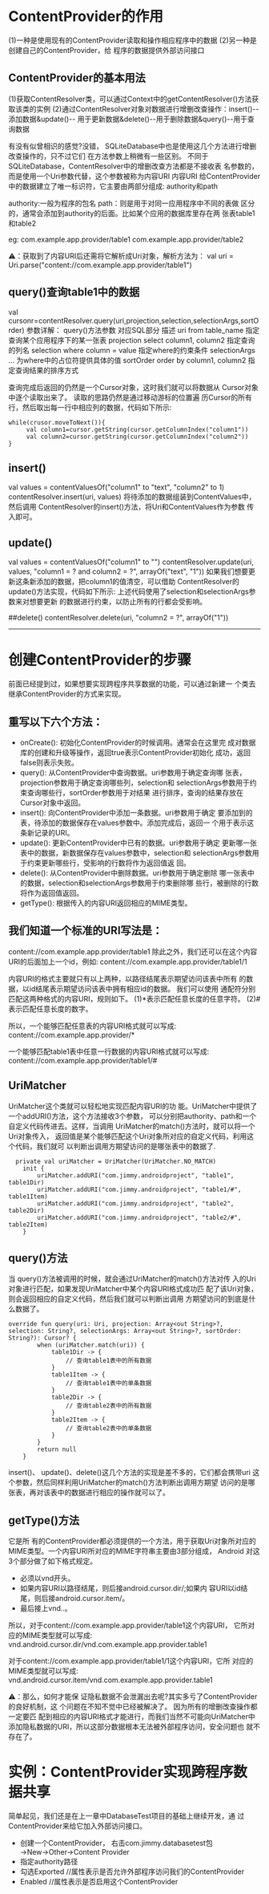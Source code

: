  # ContentProvider的作用
 (1)一种是使用现有的ContentProvider读取和操作相应程序中的数据
 (2)另一种是创建自己的ContentProvider，给 程序的数据提供外部访问接口

 ## ContentProvider的基本用法
 (1)获取ContentResolver类，可以通过Context中的getContentResolver()方法获取该类的实例
 (2)通过ContentResolver对象对数据进行增删改查操作：insert()-- 添加数据&update()-- 用于更新数据&delete()--用于删除数据&query()--用于查询数据

 有没有似曾相识的感觉?没错， SQLiteDatabase中也是使用这几个方法进行增删改查操作的，只不过它们 在方法参数上稍微有一些区别。
 不同于SQLiteDatabase，ContentResolver中的增删改查方法都是不接收表 名参数的，而是使用一个Uri参数代替，这个参数被称为内容URI
 内容URI 给ContentProvider中的数据建立了唯一标识符，它主要由两部分组成: authority和path

 authority:一般为程序的包名
 path：则是用于对同一应用程序中不同的表做 区分的，通常会添加到authority的后面。比如某个应用的数据库里存在两 张表table1和table2

 eg:
 com.example.app.provider/table1
 com.example.app.provider/table2

 ⚠️：获取到了内容URI后还需将它解析成Uri对象，解析方法为：
  val uri = Uri.parse("content://com.example.app.provider/table1")

 ## query()查询table1中的数据
 val cursonr=contentResolver.query(uri,projection,selection,selectionArgs,sortOrder)
 参数详解：
 query()方法参数                    对应SQL部分                               描述
 uri                             from table_name                  指定查询某个应用程序下的某一张表
 projection                      select column1, column2          指定查询的列名
 selection                       where column = value             指定where的约束条件
 selectionArgs                    ...                             为where中的占位符提供具体的值
 sortOrder                       order by column1, column2        指定查询结果的排序方式

 查询完成后返回的仍然是一个Cursor对象，这时我们就可以将数据从 Cursor对象中逐个读取出来了。
 读取的思路仍然是通过移动游标的位置遍 历Cursor的所有行，然后取出每一行中相应列的数据，代码如下所示:
 ```
 while(crusor.moveToNext()){
      val column1=cursor.getString(cursor.getColumnIndex("column1"))
      val column2=cursor.getString(cursor.getColumnIndex("column2"))
 }
 ```
 ## insert()
  val values = contentValuesOf("column1" to "text", "column2" to 1) contentResolver.insert(uri, values)
  将待添加的数据组装到ContentValues中，然后调用 ContentResolver的insert()方法，将Uri和ContentValues作为参数 传入即可。

 ## update()
 val values = contentValuesOf("column1" to "") contentResolver.update(uri, values, "column1 = ? and column2 = ?", arrayOf("text", "1"))
 如果我们想要更新这条新添加的数据，把column1的值清空，可以借助 ContentResolver的update()方法实现，代码如下所示:
 上述代码使用了selection和selectionArgs参数来对想要更新 的数据进行约束，以防止所有的行都会受影响。

 ##delete()
 contentResolver.delete(uri, "column2 = ?", arrayOf("1"))




----------------------------------------------------------------------------------------------------------------------------------------------------------------------------------------------------------
 # 创建ContentProvider的步骤
 前面已经提到过，如果想要实现跨程序共享数据的功能，可以通过新建一 个类去继承ContentProvider的方式来实现。

 ## 重写以下六个方法：
 * onCreate(): 初始化ContentProvider的时候调用。通常会在这里完 成对数据库的创建和升级等操作，返回true表示ContentProvider初始化 成功，返回false则表示失败。
 * query(): 从ContentProvider中查询数据。uri参数用于确定查询哪 张表，projection参数用于确定查询哪些列，selection和 selectionArgs参数用于约束查询哪些行，sortOrder参数用于对结果 进行排序，查询的结果存放在Cursor对象中返回。
 * insert(): 向ContentProvider中添加一条数据。uri参数用于确定 要添加到的表，待添加的数据保存在values参数中。添加完成后，返回一 个用于表示这条新记录的URI。
 * update(): 更新ContentProvider中已有的数据。uri参数用于确定 更新哪一张表中的数据，新数据保存在values参数中，selection和 selectionArgs参数用于约束更新哪些行，受影响的行数将作为返回值返 回。
 * delete(): 从ContentProvider中删除数据。uri参数用于确定删除 哪一张表中的数据，selection和selectionArgs参数用于约束删除哪 些行，被删除的行数将作为返回值返回。
 * getType(): 根据传入的内容URI返回相应的MIME类型。

 ## 我们知道一个标准的URI写法是：
 content://com.example.app.provider/table1
 除此之外，我们还可以在这个内容URI的后面加上一个id，例如:
 content://com.example.app.provider/table1/1

 内容URI的格式主要就只有以上两种，以路径结尾表示期望访问该表中所有 的数据，以id结尾表示期望访问该表中拥有相应id的数据。
 我们可以使用 通配符分别匹配这两种格式的内容URI，规则如下。
 (1)*表示匹配任意长度的任意字符。
 (2)#表示匹配任意长度的数字。

 所以，一个能够匹配任意表的内容URI格式就可以写成:
 content://com.example.app.provider/*

 一个能够匹配table1表中任意一行数据的内容URI格式就可以写成:
  content://com.example.app.provider/table1/#

 ## UriMatcher
 UriMatcher这个类就可以轻松地实现匹配内容URI的功 能。UriMatcher中提供了一个addURI()方法，这个方法接收3个参数，
 可以分别把authority、path和一个自定义代码传进去。这样，当调用 UriMatcher的match()方法时，就可以将一个Uri对象传入，
 返回值是某个能够匹配这个Uri对象所对应的自定义代码，利用这个代码，我们就可 以判断出调用方期望访问的是哪张表中的数据了.
```
  private val uriMatcher = UriMatcher(UriMatcher.NO_MATCH)
    init {
        uriMatcher.addURI("com.jimmy.androidproject", "table1", table1Dir)
        uriMatcher.addURI("com.jimmy.androidproject", "table1/#", table1Item)
        uriMatcher.addURI("com.jimmy.androidproject", "table2", table2Dir)
        uriMatcher.addURI("com.jimmy.androidproject", "table2/#", table2Item)
    }
```
## query()方法
当 query()方法被调用的时候，就会通过UriMatcher的match()方法对传 入的Uri对象进行匹配，如果发现UriMatcher中某个内容URI格式成功匹 配了该Uri对象，
则会返回相应的自定义代码，然后我们就可以判断出调用 方期望访问的到底是什么数据了。
```
override fun query(uri: Uri, projection: Array<out String>?, selection: String?, selectionArgs: Array<out String>?, sortOrder: String?): Cursor? {
        when (uriMatcher.match(uri)) {
            table1Dir -> {
                // 查询table1表中的所有数据
            }
            table1Item -> {
                // 查询table1表中的单条数据
            }
            table2Dir -> {
                // 查询table2表中的所有数据
            }
            table2Item -> {
                // 查询table2表中的单条数据
            }
        }
        return null
    }
```
insert()、 update()、delete()这几个方法的实现是差不多的，它们都会携带uri 这个参数，然后同样利用UriMatcher的match()方法判断出调用方期望 访问的是哪张表，再对该表中的数据进行相应的操作就可以了。

## getType()方法
它是所 有的ContentProvider都必须提供的一个方法，用于获取Uri对象所对应的 MIME类型。一个内容URI所对应的MIME字符串主要由3部分组成，
Android 对这3个部分做了如下格式规定。
* 必须以vnd开头。
* 如果内容URI以路径结尾，则后接android.cursor.dir/;如果内 容URI以id结尾，则后接android.cursor.item/。
* 最后接上vnd.<authority>.<path>。

所以，对于content://com.example.app.provider/table1这个内容URI， 它所对应的MIME类型就可以写成:
 vnd.android.cursor.dir/vnd.com.example.app.provider.table1

对于content://com.example.app.provider/table1/1这个内容URI，它所 对应的MIME类型就可以写成:
 vnd.android.cursor.item/vnd.com.example.app.provider.table1

⚠️：那么，如何才能保 证隐私数据不会泄漏出去呢?其实多亏了ContentProvider的良好机制，这 个问题在不知不觉中已经被解决了。
因为所有的增删改查操作都一定要匹 配到相应的内容URI格式才能进行，而我们当然不可能向UriMatcher中添加隐私数据的URI，所以这部分数据根本无法被外部程序访问，安全问题也 就不存在了。

# 实例：ContentProvider实现跨程序数据共享
简单起见，我们还是在上一章中DatabaseTest项目的基础上继续开发，通 过ContentProvider来给它加入外部访问接口。
* 创建一个ContentProvider， 右击com.jimmy.databasetest包→New→Other→Content Provider
* 指定authority路径
* 勾选Exported //属性表示是否允许外部程序访问我们的ContentProvider
* Enabled   //属性表示是否启用这个ContentProvider



